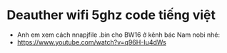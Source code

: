 # Deauther wifi 5ghz code tiếng việt

* Anh em xem cách nnapjfile .bin cho BW16 ở kênh bác Nam nobi nhé:
* https://www.youtube.com/watch?v=q96H-Iu4dWs
